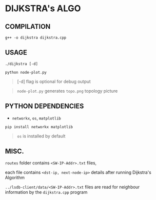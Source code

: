 # DIJKSTRA's ALGO



## COMPILATION

```
g++ -o dijkstra dijkstra.cpp
```

## USAGE

```
./dijkstra [-d]

python node-plot.py
```

> [-d] flag is optional for debug output

> `node-plot.py` generates `topo.png` topology picture

## PYTHON DEPENDENCIES

* `networkx`, `os`, `matplotlib`

```
pip install networkx matplotlib
```

> `os` is installed by default

## MISC.

`routes` folder contains `<SW-IP-Addr>.txt` files,

each file contains `<dst-ip, next-node-ip>` details after running Dijkstra's Algorithm

`../lsdb-client/data/<SW-IP-Addr>.txt` files are read for neighbour information by the `dijkstra.cpp` program
